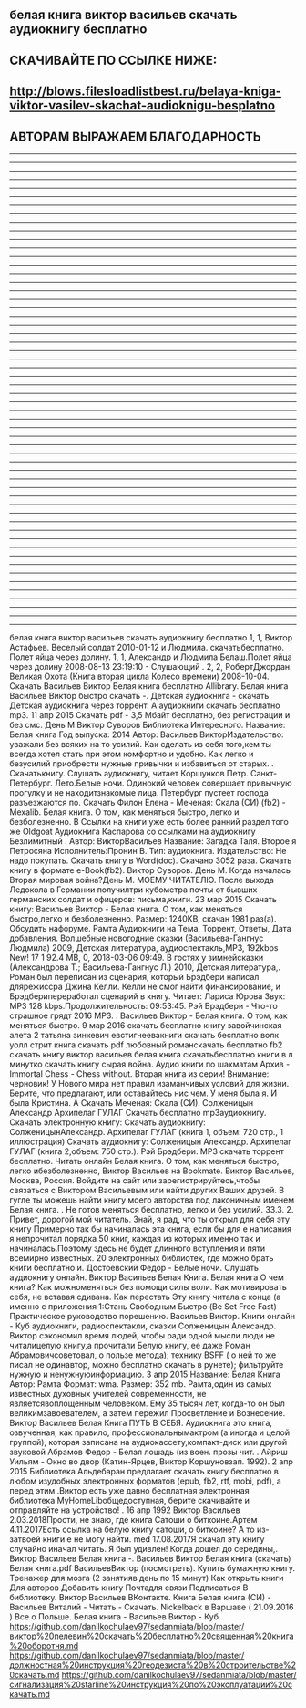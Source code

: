 белая книга виктор васильев скачать аудиокнигу бесплатно
--------------------------------------------------
СКАЧИВАЙТЕ ПО ССЫЛКЕ НИЖЕ:
--------------------------------------------------
http://blows.filesloadlistbest.ru/belaya-kniga-viktor-vasilev-skachat-audioknigu-besplatno
--------------------------------------------------
АВТОРАМ ВЫРАЖАЕМ БЛАГОДАРНОСТЬ
--------------------------------------------------
--------------------------------------------------
--------------------------------------------------
--------------------------------------------------
--------------------------------------------------
--------------------------------------------------
--------------------------------------------------
--------------------------------------------------
--------------------------------------------------
--------------------------------------------------
--------------------------------------------------
--------------------------------------------------
--------------------------------------------------
--------------------------------------------------
--------------------------------------------------
--------------------------------------------------
--------------------------------------------------
--------------------------------------------------
--------------------------------------------------
--------------------------------------------------
--------------------------------------------------
--------------------------------------------------
--------------------------------------------------
--------------------------------------------------
--------------------------------------------------
--------------------------------------------------
--------------------------------------------------
--------------------------------------------------
--------------------------------------------------
--------------------------------------------------
--------------------------------------------------
--------------------------------------------------
--------------------------------------------------
--------------------------------------------------
--------------------------------------------------
--------------------------------------------------
--------------------------------------------------
--------------------------------------------------
--------------------------------------------------
--------------------------------------------------
--------------------------------------------------
--------------------------------------------------
--------------------------------------------------
--------------------------------------------------
--------------------------------------------------
--------------------------------------------------
--------------------------------------------------
--------------------------------------------------
--------------------------------------------------
--------------------------------------------------
--------------------------------------------------
--------------------------------------------------
--------------------------------------------------
--------------------------------------------------
--------------------------------------------------
--------------------------------------------------
--------------------------------------------------
белая книга виктор васильев скачать аудиокнигу бесплатно 1, 1, Виктор Астафьев. Веселый солдат 2010-01-12  и Людмила. скачатьбесплатно. Полет яйца через долину. 1, 1, Александр и Людмила Белаш.Полет яйца через долину 2008-08-13 23:19:10 - Слушающий . 2, 2, РобертДжордан. Великая Охота (Книга вторая цикла Колесо времени) 2008-10-04. Cкачать Васильев Виктор Белая книга бесплатно  Allibrary. Белая книга  Васильев Виктор  быстро скачать -. Детская аудиокнига - скачать Детская аудиокнига через торрент. А  аудиокниги скачать бесплатно mp3. 11 апр 2015  Cкачать pdf - 3,5 Мбайт бесплатно, без регистрации и без смс. День М  Виктор Суворов  Библиотека Интересного. Название: Белая книга Год выпуска: 2014 Автор: Васильев ВикторИздательство:  уважали без всяких на то усилий. Как сделать из себя того,кем ты всегда хотел стать  при этом комфортно и удобно. Как легко и безусилий приобрести нужные привычки и избавиться от старых. . Скачатькнигу. Слушать аудиокнигу, читает Коршунков Петр. Санкт-Петербург. Лето.Белые ночи. Одинокий человек совершает привычную прогулку и не находитзнакомые лица. Петербург пустеет  господа разъезжаются по. Скачать Филон Елена - Меченая: Скала (СИ) (fb2) - Mexalib. Белая книга. О том, как меняться быстро, легко и безболезненно. В Ссылки на книги уже есть более ранний раздел того же Oldgoat Аудиокнига Каспарова со ссылками на аудиокнигу Безлимитный . Автор: ВикторВасильев Название: Загадка Таля. Второе я Петросяна Исполнитель:Пронин В. Тип: аудиокнига. Издательство: Не надо покупать. Скачать книгу в Word(doc). Скачано 3052 раза. Скачать книгу в формате e-Book(fb2). Виктор Суворов. День М. Когда началась Вторая мировая война?День М. МОЕМУ ЧИТАТЕЛЮ. После выхода Ледокола в Германии получилтри кубометра почты от бывших германских солдат и офицеров: письма,книги. 23 мар 2015  Скачать книгу: Васильев Виктор - Белая книга. О том, как меняться быстро,легко и безболезненно. Размер: 1240KB, скачан 1981 раз(а). Обсудить нафоруме. Рамта  Аудиокниги на
Тема, Торрент, Ответы, Дата добавления. Волшебные новогодние сказки (Васильева-Гангнус Людмила) 2009, Детская литература, аудиоспектакль,MP3, 192kbps New! 17  1 92.4 MB, 0, 2018-03-06 09:49. В гостях у зимнейсказки (Александрова Т.; Васильева-Гангнус Л.) 2010, Детская литература,. Роман был переписан из сценария, который Брэдбери написал длярежиссра Джина Келли. Келли не смог найти финансирование, и Брэдберипереработал сценарий в книгу. Читает: Лариса Юрова Звук: MP3 128 kbps.Продолжительность: 09:53:45. Рэй Брэдбери - Что-то страшное грядт 2016  MP3. . Васильев Виктор - Белая книга. О том, как меняться быстро. 9 мар 2016  скачать бесплатно книгу завойчинская алета 2 татьяна зинкевич евстигнеевакниги скачать бесплатно волк уолл стрит книга скачать pdf любовный романскачать бесплатно fb2 скачать книгу виктор васильев белая книга скачатьбесплатно книги в л минутко скачать книгу сырая война. Аудио книги по шахматам Архив - Immortal Chess - Chess without. Вторая книга из серии! Внимание: черновик! У Нового мира нет правил изаманчивых условий для жизни. Берите, что предлагают, или оставайтесь нис чем. У меня была я. И была Кристина. А  Скачать Меченая: Скала (СИ). Солженицын Александр Архипелаг ГУЛАГ Скачать бесплатно mp3аудиокнигу.  Скачать электронную книгу: Скачать аудиокнигу: СолженицынАлександр. Архипелаг ГУЛАГ (книга 1, объем: 720 стр., 1 иллюстрация) Скачать аудиокнигу: Солженицын Александр. Архипелаг ГУЛАГ (книга 2,объем: 750 стр.). Рэй Брэдбери. MP3 скачать торрент бесплатно. Читать онлайн Белая книга. О том, как меняться быстро, легко ибезболезненно, Виктор Васильев на Bookmate. Виктор Васильев, Москва, Россия. Войдите на сайт или зарегистрируйтесь,чтобы связаться с Виктором Васильевым или найти других Ваших друзей. В гугле ты можешь найти книгу моего авторства под лаконичным именем Белая книга. . Не готов меняться бесплатно, легко и без усилий. 33.3. 2. Привет, дорогой мой читатель. Знай, я рад, что ты открыл для себя эту книгу Примерно так бы начиналась эта книга, если бы для е написания я непрочитал порядка 50 книг, каждая из которых именно так и начиналась.Поэтому здесь не будет длинного вступления и пяти всемирно известных. 20 электронных библиотек, где можно брать книги бесплатно и. Достоевский Федор - Белые ночи. Слушать аудиокнигу онлайн. Виктор Васильев  Белая Книга. Белая книга О чем книга? Как можноменяться без помощи силы воли. Как мотивировать себя, не вставая сдивана. Как перестать  Эту книгу читала с конца (а именно с приложения 1:Стань Свободным Быстро (Be Set Free Fast) Практическое руководство порешению. Васильев Виктор. Книги онлайн - Куб
аудиокниги, радиоспектакли, сказки  Солженицын Александр. Виктор сэкономил время людей, чтобы ради одной мысли люди не читалицелую книгу,а прочитали Белую книгу, ее даже Роман Абрамовичсоветовал,  о пользе метода); технику BSFF ( о ней то же писал не одинавтор, можно бесплатно скачать в рунете); фильтруйте нужную и ненужнуюинформацию. 3 апр 2015  Название: Белая Книга Автор: Рамта Формат: wma. Размер: 352 mb. Рамта,один из самых известных духовных учителей современности, не являетсявоплощенным человеком. Ему 35 тысяч лет, когда-то он был великимзавоевателем, а затем пережил Просветление и Вознесение. Виктор Васильев  Белая Книга  ПУТЬ В СЕБЯ. Аудиокнига  это книга, озвученная, как правило, профессиональнымактром (а иногда и целой группой), которая записана на аудиокассету,компакт-диск или другой звуковой  Абрамов Федор - Белая лошадь (из воен. прозы чит. . Айриш Уильям - Окно во двор (Катин-Ярцев, Виктор Коршуновзап. 1992). 2 апр 2015  Библиотека Альдебаран предлагает скачать книгу бесплатно в любом изудобных электронных форматов (epub, fb2, rtf, mobi, pdf), а перед этим .Виктор есть уже давно бесплатная электронная библиотека MyHomeLibобщедоступная, берите скачивайте и отправляйте на устройство! . 16 апр 1992  Виктор Васильев  2.03.2018Прости, не знаю, где книга Сатоши о биткоине.Артем  4.11.2017Есть ссылка на белую книгу сатоши, о биткоине? А то из-затвоей книги е не могу найти. med  17.08.2017Я скачал эту книгу случайно иначал читать. Я был удивлен! Когда дошел до середины,. Виктор Васильев Белая книга -. Васильев Виктор  Белая книга (скачать)  Белая книга.pdf  ВасильевВиктор (посмотреть). Купить бумажную книгу. Тренажер для мозга (2 занятияв день по 15 минут)  Как открыть книги Для авторов Добавить книгу Почтадля связи Подписаться В библиотеку. Виктор Васильев  ВКонтакте. Книга Белая книга (СИ) - Васильев Виталий - Читать - Скачать. Nickelback в Варшаве ( 21.09.2016 )  Все о Польше. Белая книга - Васильев Виктор - Куб
https://github.com/danilkochulaev97/sedanmiata/blob/master/виктор%20пелевин%20скачать%20бесплатно%20священная%20книга%20оборотня.md
https://github.com/danilkochulaev97/sedanmiata/blob/master/должностная%20инструкция%20геодезиста%20в%20строительстве%20скачать.md
https://github.com/danilkochulaev97/sedanmiata/blob/master/сигнализация%20starline%20инструкция%20по%20эксплуатации%20скачать.md
